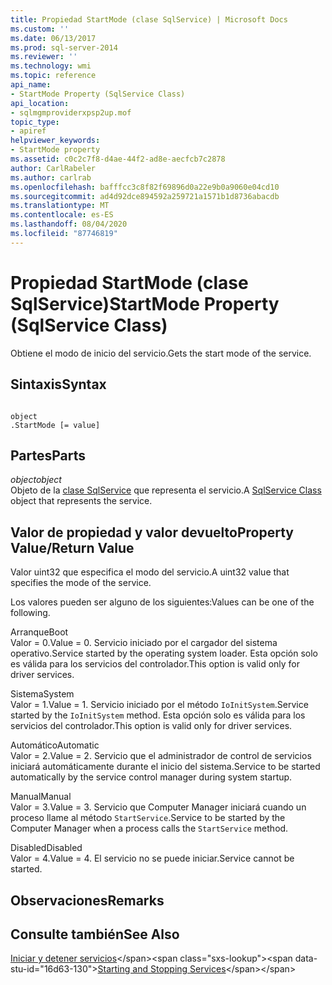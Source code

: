 ```yaml
---
title: Propiedad StartMode (clase SqlService) | Microsoft Docs
ms.custom: ''
ms.date: 06/13/2017
ms.prod: sql-server-2014
ms.reviewer: ''
ms.technology: wmi
ms.topic: reference
api_name:
- StartMode Property (SqlService Class)
api_location:
- sqlmgmproviderxpsp2up.mof
topic_type:
- apiref
helpviewer_keywords:
- StartMode property
ms.assetid: c0c2c7f8-d4ae-44f2-ad8e-aecfcb7c2878
author: CarlRabeler
ms.author: carlrab
ms.openlocfilehash: bafffcc3c8f82f69896d0a22e9b0a9060e04cd10
ms.sourcegitcommit: ad4d92dce894592a259721a1571b1d8736abacdb
ms.translationtype: MT
ms.contentlocale: es-ES
ms.lasthandoff: 08/04/2020
ms.locfileid: "87746819"
---
```

# <a name="startmode-property-sqlservice-class"></a><span data-ttu-id="16d63-102">Propiedad StartMode (clase SqlService)</span><span class="sxs-lookup"><span data-stu-id="16d63-102">StartMode Property (SqlService Class)</span></span>
  <span data-ttu-id="16d63-103">Obtiene el modo de inicio del servicio.</span><span class="sxs-lookup"><span data-stu-id="16d63-103">Gets the start mode of the service.</span></span>  
  
## <a name="syntax"></a><span data-ttu-id="16d63-104">Sintaxis</span><span class="sxs-lookup"><span data-stu-id="16d63-104">Syntax</span></span>  
  
```  
  
object  
.StartMode [= value]  
```  
  
## <a name="parts"></a><span data-ttu-id="16d63-105">Partes</span><span class="sxs-lookup"><span data-stu-id="16d63-105">Parts</span></span>  
 <span data-ttu-id="16d63-106">*object*</span><span class="sxs-lookup"><span data-stu-id="16d63-106">*object*</span></span>  
 <span data-ttu-id="16d63-107">Objeto de la [clase SqlService](sqlservice-class.md) que representa el servicio.</span><span class="sxs-lookup"><span data-stu-id="16d63-107">A [SqlService Class](sqlservice-class.md) object that represents the service.</span></span>  
  
## <a name="property-valuereturn-value"></a><span data-ttu-id="16d63-108">Valor de propiedad y valor devuelto</span><span class="sxs-lookup"><span data-stu-id="16d63-108">Property Value/Return Value</span></span>  
 <span data-ttu-id="16d63-109">Valor uint32 que especifica el modo del servicio.</span><span class="sxs-lookup"><span data-stu-id="16d63-109">A uint32 value that specifies the mode of the service.</span></span>  
  
 <span data-ttu-id="16d63-110">Los valores pueden ser alguno de los siguientes:</span><span class="sxs-lookup"><span data-stu-id="16d63-110">Values can be one of the following.</span></span>  
  
 <span data-ttu-id="16d63-111">Arranque</span><span class="sxs-lookup"><span data-stu-id="16d63-111">Boot</span></span>  
 <span data-ttu-id="16d63-112">Valor = 0.</span><span class="sxs-lookup"><span data-stu-id="16d63-112">Value = 0.</span></span> <span data-ttu-id="16d63-113">Servicio iniciado por el cargador del sistema operativo.</span><span class="sxs-lookup"><span data-stu-id="16d63-113">Service started by the operating system loader.</span></span> <span data-ttu-id="16d63-114">Esta opción solo es válida para los servicios del controlador.</span><span class="sxs-lookup"><span data-stu-id="16d63-114">This option is valid only for driver services.</span></span>  
  
 <span data-ttu-id="16d63-115">Sistema</span><span class="sxs-lookup"><span data-stu-id="16d63-115">System</span></span>  
 <span data-ttu-id="16d63-116">Valor = 1.</span><span class="sxs-lookup"><span data-stu-id="16d63-116">Value = 1.</span></span> <span data-ttu-id="16d63-117">Servicio iniciado por el método `IoInitSystem`.</span><span class="sxs-lookup"><span data-stu-id="16d63-117">Service started by the `IoInitSystem` method.</span></span> <span data-ttu-id="16d63-118">Esta opción solo es válida para los servicios del controlador.</span><span class="sxs-lookup"><span data-stu-id="16d63-118">This option is valid only for driver services.</span></span>  
  
 <span data-ttu-id="16d63-119">Automático</span><span class="sxs-lookup"><span data-stu-id="16d63-119">Automatic</span></span>  
 <span data-ttu-id="16d63-120">Valor = 2.</span><span class="sxs-lookup"><span data-stu-id="16d63-120">Value = 2.</span></span> <span data-ttu-id="16d63-121">Servicio que el administrador de control de servicios iniciará automáticamente durante el inicio del sistema.</span><span class="sxs-lookup"><span data-stu-id="16d63-121">Service to be started automatically by the service control manager during system startup.</span></span>  
  
 <span data-ttu-id="16d63-122">Manual</span><span class="sxs-lookup"><span data-stu-id="16d63-122">Manual</span></span>  
 <span data-ttu-id="16d63-123">Valor = 3.</span><span class="sxs-lookup"><span data-stu-id="16d63-123">Value = 3.</span></span> <span data-ttu-id="16d63-124">Servicio que Computer Manager iniciará cuando un proceso llame al método `StartService`.</span><span class="sxs-lookup"><span data-stu-id="16d63-124">Service to be started by the Computer Manager when a process calls the `StartService` method.</span></span>  
  
 <span data-ttu-id="16d63-125">Disabled</span><span class="sxs-lookup"><span data-stu-id="16d63-125">Disabled</span></span>  
 <span data-ttu-id="16d63-126">Valor = 4.</span><span class="sxs-lookup"><span data-stu-id="16d63-126">Value = 4.</span></span> <span data-ttu-id="16d63-127">El servicio no se puede iniciar.</span><span class="sxs-lookup"><span data-stu-id="16d63-127">Service cannot be started.</span></span>  
  
## <a name="remarks"></a><span data-ttu-id="16d63-128">Observaciones</span><span class="sxs-lookup"><span data-stu-id="16d63-128">Remarks</span></span>  
  
## <a name="see-also"></a><span data-ttu-id="16d63-129">Consulte también</span><span class="sxs-lookup"><span data-stu-id="16d63-129">See Also</span></span>  
 <span data-ttu-id="16d63-130">[Iniciar y detener servicios](https://technet.microsoft.com/library/ms174886\(v=sql.105\).aspx)</span><span class="sxs-lookup"><span data-stu-id="16d63-130">[Starting and Stopping Services](https://technet.microsoft.com/library/ms174886\(v=sql.105\).aspx)</span></span>  
  
  
